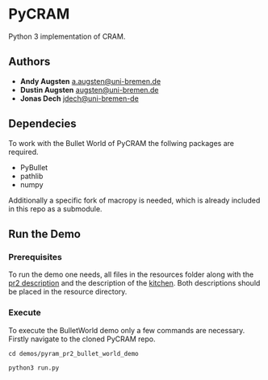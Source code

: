 # PyCRAM

Python 3 implementation of CRAM.

## Authors

* **Andy Augsten** <a.augsten@uni-bremen.de>
* **Dustin Augsten** <augsten@uni-bremen.de>
* **Jonas Dech** <jdech@uni-bremen-de>

## Dependecies
To work with the Bullet World of PyCRAM the follwing packages are required.
* PyBullet
* pathlib
* numpy

Additionally a specific fork of macropy is needed, which is already included in this repo as a submodule.

## Run the Demo
### Prerequisites
To run the demo one needs, all files in the resources folder along with the [pr2 description](https://github.com/PR2/pr2_common/tree/melodic-devel/pr2_description) and the description of the [kitchen](https://github.com/code-iai/iai_maps/tree/master/iai_kitchen). Both descriptions should be placed in the resource directory.

### Execute
To execute the BulletWorld demo only a few commands are necessary.
Firstly navigate to the cloned PyCRAM repo.
```
cd demos/pyram_pr2_bullet_world_demo
```
```
python3 run.py
```
